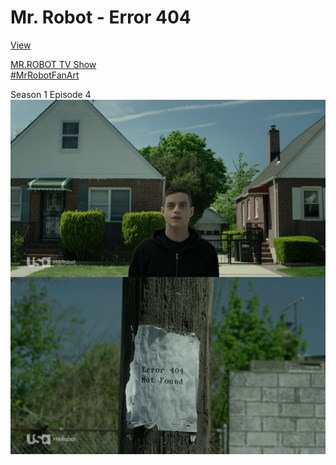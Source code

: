 # Mr. Robot - Error 404
[View](https://kenhrmt.github.io/mrrobot-404/)
  
[MR.ROBOT TV Show](http://www.usanetwork.com/mrrobot)  
[#MrRobotFanArt](http://usa-network.massrel.io/mrrobot-fanart/index.html)<br>

Season 1 Episode 4
![img](img/img.png)
